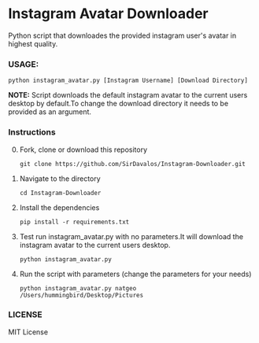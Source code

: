 # Instagram Avatar Downloader

Python script that downloades the provided instagram user's avatar in highest quality.

### USAGE:
`python instagram_avatar.py [Instagram Username] [Download Directory]`

**NOTE:** Script downloads the default instagram avatar to the current users desktop by default.To change the download directory it needs to be provided as an argument.

### Instructions

0. Fork, clone or download this repository

    `git clone https://github.com/SirDavalos/Instagram-Downloader.git`

1. Navigate to the directory

    `cd Instagram-Downloader`

2. Install the dependencies

    `pip install -r requirements.txt`

3. Test run instagram_avatar.py with no parameters.It will download the instagram avatar to the current users desktop.
   
    `python instagram_avatar.py`

4. Run the script with parameters (change the parameters for your needs)

    `python instagram_avatar.py natgeo /Users/hummingbird/Desktop/Pictures`

### LICENSE

MIT License